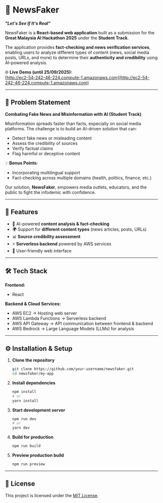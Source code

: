 # 📰 NewsFaker  
**_"Let's See If It's Real"_**  

NewsFaker is a **React-based web application** built as a submission for the **Great Malaysia AI Hackathon 2025** under the **Student Track**.  

The application provides **fact-checking and news verification services**, enabling users to analyze different types of content (news, social media posts, URLs, and more) to determine their **authenticity and credibility** using AI-powered analysis.  

🌐 **Live Demo (until 25/09/2025):**  
[http://ec2-54-242-46-224.compute-1.amazonaws.com](http://ec2-54-242-46-224.compute-1.amazonaws.com)  

---

## 📖 Problem Statement  
**Combating Fake News and Misinformation with AI (Student Track)**  

Misinformation spreads faster than facts, especially on social media platforms. The challenge is to build an AI-driven solution that can:  
- Detect fake news or misleading content  
- Assess the credibility of sources  
- Verify factual claims  
- Flag harmful or deceptive content  

💡 **Bonus Points:**  
- Incorporating multilingual support  
- Fact-checking across multiple domains (health, politics, finance, etc.)  

Our solution, **NewsFaker**, empowers media outlets, educators, and the public to fight the infodemic with confidence.  

---

## 🚀 Features  
- 🔎 AI-powered **content analysis & fact-checking**  
- 🌍 Support for **different content types** (news articles, posts, URLs)  
- 📊 **Source credibility assessment**  
- ⚡ **Serverless backend** powered by AWS services  
- 🎯 User-friendly web interface  

---

## 🛠️ Tech Stack  

**Frontend:**  
- React  

**Backend & Cloud Services:**  
- AWS EC2 → Hosting web server  
- AWS Lambda Functions → Serverless backend  
- AWS API Gateway → API communication between frontend & backend  
- AWS Bedrock → Large Language Models (LLMs) for analysis  

---
## ⚙️ Installation & Setup  

1. **Clone the repository**  
   ```bash
   git clone https://github.com/your-username/newsfaker.git
   cd newsfaker/my-app
   ```

2. **Install dependencies**  
   ```bash
   npm install
   # or
   yarn install
   ```

3. **Start development server**  
   ```bash
   npm run dev
   # or
   yarn dev
   ```

4. **Build for production**  
   ```bash
   npm run build
   ```

5. **Preview production build**  
   ```bash
   npm run preview
   ```

---

## 📜 License  
This project is licensed under the [MIT License](LICENSE).  
